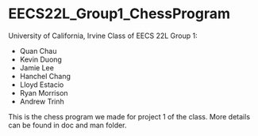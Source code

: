 EECS22L_Group1_ChessProgram
===============

University of California, Irvine
Class of EECS 22L
Group 1:
  - Quan Chau
  - Kevin Duong
  - Jamie Lee
  - Hanchel Chang
  - Lloyd Estacio
  - Ryan Morrison
  - Andrew Trinh

This is the chess program we made for project 1 of the class. More details can be found in doc and man folder.

